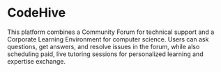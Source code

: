 # CodeHive
This platform combines a Community Forum for technical support and a Corporate Learning Environment for computer science. Users can ask questions, get answers, and resolve issues in the forum, while also scheduling paid, live tutoring sessions for personalized learning and expertise exchange.

